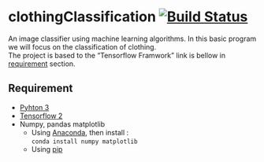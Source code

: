 # clothingClassification  [![Build Status](https://travis-ci.org/faouziMohamed/clothingClassification.svg?branch=master)](https://travis-ci.org/faouziMohamed/clothingClassification)
An image classifier using machine learning algorithms. In this basic program we will focus on the classification of clothing.  
The project is based to the <q>Tensorflow Framwork</q> link is bellow in [requirement](https://github.com/faouziMohamed/clothingClassification#requirement) section.  
## Requirement 
- [Pyhton 3](https://www.python.org/downloads/)
- [<span title="Download and install Tensorflow library">Tensorflow</span> 2](https://www.tensorflow.org/install)
- Numpy, pandas matplotlib
  - Using [Anaconda](https://www.anaconda.com/distribution/), then install :  
  ```conda install numpy matplotlib```
  - Using [pip](https://www.scipy.org/install.html#installing-via-pip)
#
